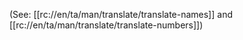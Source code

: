 (See: [[rc://en/ta/man/translate/translate-names]] and [[rc://en/ta/man/translate/translate-numbers]])